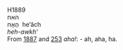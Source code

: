 H1889  
האח  
הֶאָח ‎ he‘âch  
*heh-awkh‘*  
From [1887](h1887) and [253](h0253) *aha!*: - ah, aha, ha.  
